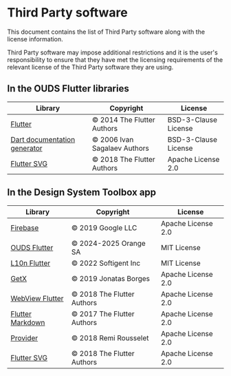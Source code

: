 # Third Party software

This document contains the list of Third Party software along with the license information.

Third Party software may impose additional restrictions and it is the user's responsibility to ensure that they have met the licensing
requirements of the relevant license of the Third Party software they are using.

## In the OUDS Flutter libraries

| Library                                                                                       | Copyright                                                                 | License              |
|-----------------------------------------------------------------------------------------------|---------------------------------------------------------------------------|--------------------  |
| [Flutter](https://github.com/flutter/flutter)                                                 | © 2014 The Flutter Authors                                                | BSD-3-Clause License |
| [Dart documentation generator](https://pub.dev/packages/dartdoc#dart-documentation-generator) | © 2006 Ivan Sagalaev Authors                                              | BSD-3-Clause License |
| [Flutter SVG](https://pub.dev/packages/flutter_svg)                                           | © 2018 The Flutter Authors                                                        | Apache License 2.0   |

## In the Design System Toolbox app

| Library                                                               | Copyright                     | License                            |
|-----------------------------------------------------------------------|-----------------------------------------------|--------------------|
| [Firebase](https://github.com/firebase/firebase-android-sdk)          | © 2019 Google LLC                             | Apache License 2.0 |
| [OUDS Flutter](https://github.com/Orange-OpenSource/ouds-flutter)     | © 2024-2025 Orange SA                         | MIT License        |
| [L10n Flutter](https://pub.dev/packages/l10n_flutter)                 | © 2022 Softigent Inc                          | MIT License        |
| [GetX](https://pub.dev/packages/get)                                  | © 2019 Jonatas Borges                         | Apache License 2.0 |
| [WebView Flutter](https://pub.dev/packages/webview_flutter)           | © 2018 The Flutter Authors                    | Apache License 2.0 |
| [Flutter Markdown](https://pub.dev/packages/flutter_markdown)         | © 2017 The Flutter Authors                    | Apache License 2.0 |
| [Provider](https://pub.dev/packages/provider/versions)                | © 2018 Remi Rousselet                         | Apache License 2.0 |
| [Flutter SVG](https://pub.dev/packages/flutter_svg)                   | © 2018 The Flutter Authors                    | Apache License 2.0 |
